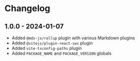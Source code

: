 # Changelog

## 1.0.0 - 2024-01-07

- Added `@mdx-js/rollup` plugin with various Markdown plugins
- Added `@vitejs/plugin-react-swc` plugin
- Added `vite-tsconfig-paths` plugin
- Added `PACKAGE_NAME` and `PACKAGE_VERSION` globals

